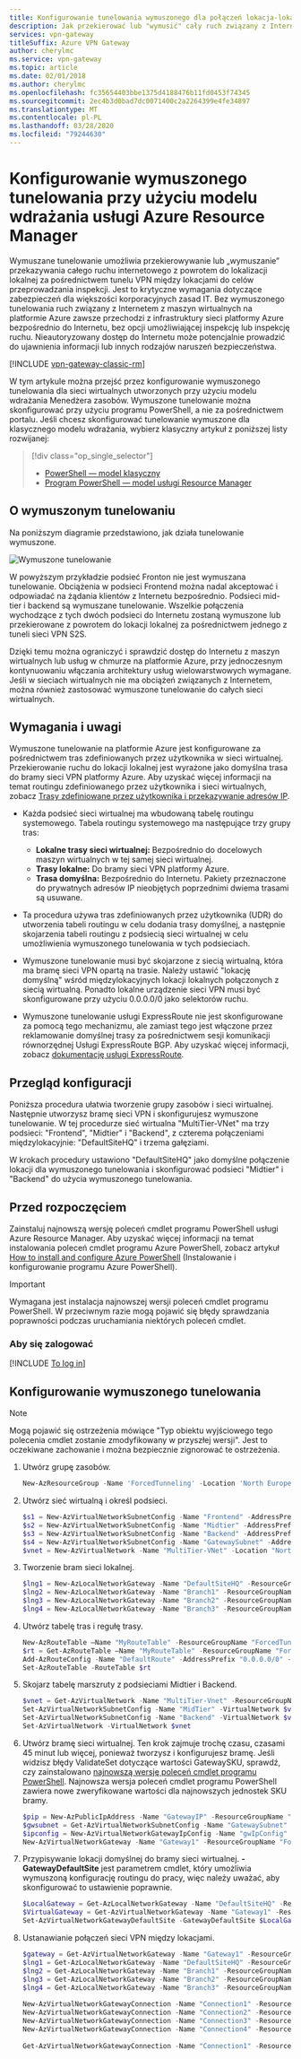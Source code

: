 ```yaml
---
title: Konfigurowanie tunelowania wymuszonego dla połączeń lokacja-lokacja
description: Jak przekierować lub "wymusić" cały ruch związany z Internetem z powrotem do lokalizacji lokalnej.
services: vpn-gateway
titleSuffix: Azure VPN Gateway
author: cherylmc
ms.service: vpn-gateway
ms.topic: article
ms.date: 02/01/2018
ms.author: cherylmc
ms.openlocfilehash: fc35654403bbe1375d4188476b11fd0453f74345
ms.sourcegitcommit: 2ec4b3d0bad7dc0071400c2a2264399e4fe34897
ms.translationtype: MT
ms.contentlocale: pl-PL
ms.lasthandoff: 03/28/2020
ms.locfileid: "79244630"
---
```

# <a name="configure-forced-tunneling-using-the-azure-resource-manager-deployment-model"></a>Konfigurowanie wymuszonego tunelowania przy użyciu modelu wdrażania usługi Azure Resource Manager

Wymuszane tunelowanie umożliwia przekierowywanie lub „wymuszanie” przekazywania całego ruchu internetowego z powrotem do lokalizacji lokalnej za pośrednictwem tunelu VPN między lokacjami do celów przeprowadzania inspekcji. Jest to krytyczne wymagania dotyczące zabezpieczeń dla większości korporacyjnych zasad IT. Bez wymuszonego tunelowania ruch związany z Internetem z maszyn wirtualnych na platformie Azure zawsze przechodzi z infrastruktury sieci platformy Azure bezpośrednio do Internetu, bez opcji umożliwiającej inspekcję lub inspekcję ruchu. Nieautoryzowany dostęp do Internetu może potencjalnie prowadzić do ujawnienia informacji lub innych rodzajów naruszeń bezpieczeństwa.



[!INCLUDE [vpn-gateway-classic-rm](../../includes/vpn-gateway-classic-rm-include.md)] 

W tym artykule można przejść przez konfigurowanie wymuszonego tunelowania dla sieci wirtualnych utworzonych przy użyciu modelu wdrażania Menedżera zasobów. Wymuszone tunelowanie można skonfigurować przy użyciu programu PowerShell, a nie za pośrednictwem portalu. Jeśli chcesz skonfigurować tunelowanie wymuszone dla klasycznego modelu wdrażania, wybierz klasyczny artykuł z poniższej listy rozwijanej:

> [!div class="op_single_selector"]
> * [PowerShell — model klasyczny](vpn-gateway-about-forced-tunneling.md)
> * [Program PowerShell — model usługi Resource Manager](vpn-gateway-forced-tunneling-rm.md)
> 
> 

## <a name="about-forced-tunneling"></a>O wymuszonym tunelowaniu

Na poniższym diagramie przedstawiono, jak działa tunelowanie wymuszone. 

![Wymuszone tunelowanie](./media/vpn-gateway-forced-tunneling-rm/forced-tunnel.png)

W powyższym przykładzie podsieć Fronton nie jest wymuszana tunelowanie. Obciążenia w podsieci Frontend można nadal akceptować i odpowiadać na żądania klientów z Internetu bezpośrednio. Podsieci mid-tier i backend są wymuszane tunelowanie. Wszelkie połączenia wychodzące z tych dwóch podsieci do Internetu zostaną wymuszone lub przekierowane z powrotem do lokacji lokalnej za pośrednictwem jednego z tuneli sieci VPN S2S.

Dzięki temu można ograniczyć i sprawdzić dostęp do Internetu z maszyn wirtualnych lub usług w chmurze na platformie Azure, przy jednoczesnym kontynuowaniu włączania architektury usług wielowarstwowych wymagane. Jeśli w sieciach wirtualnych nie ma obciążeń związanych z Internetem, można również zastosować wymuszone tunelowanie do całych sieci wirtualnych.

## <a name="requirements-and-considerations"></a>Wymagania i uwagi

Wymuszone tunelowanie na platformie Azure jest konfigurowane za pośrednictwem tras zdefiniowanych przez użytkownika w sieci wirtualnej. Przekierowanie ruchu do lokacji lokalnej jest wyrażone jako domyślna trasa do bramy sieci VPN platformy Azure. Aby uzyskać więcej informacji na temat routingu zdefiniowanego przez użytkownika i sieci wirtualnych, zobacz [Trasy zdefiniowane przez użytkownika i przekazywanie adresów IP](../virtual-network/virtual-networks-udr-overview.md).

* Każda podsieć sieci wirtualnej ma wbudowaną tabelę routingu systemowego. Tabela routingu systemowego ma następujące trzy grupy tras:
  
  * **Lokalne trasy sieci wirtualnej:** Bezpośrednio do docelowych maszyn wirtualnych w tej samej sieci wirtualnej.
  * **Trasy lokalne:** Do bramy sieci VPN platformy Azure.
  * **Trasa domyślna:** Bezpośrednio do Internetu. Pakiety przeznaczone do prywatnych adresów IP nieobjętych poprzednimi dwiema trasami są usuwane.
* Ta procedura używa tras zdefiniowanych przez użytkownika (UDR) do utworzenia tabeli routingu w celu dodania trasy domyślnej, a następnie skojarzenia tabeli routingu z podsiecią sieci wirtualnej w celu umożliwienia wymuszonego tunelowania w tych podsieciach.
* Wymuszone tunelowanie musi być skojarzone z siecią wirtualną, która ma bramę sieci VPN opartą na trasie. Należy ustawić "lokację domyślną" wśród międzylokacyjnych lokacji lokalnych połączonych z siecią wirtualną. Ponadto lokalne urządzenie sieci VPN musi być skonfigurowane przy użyciu 0.0.0.0/0 jako selektorów ruchu. 
* Wymuszone tunelowanie usługi ExpressRoute nie jest skonfigurowane za pomocą tego mechanizmu, ale zamiast tego jest włączone przez reklamowanie domyślnej trasy za pośrednictwem sesji komunikacji równorzędnej Usługi ExpressRoute BGP. Aby uzyskać więcej informacji, zobacz [dokumentację usługi ExpressRoute](https://azure.microsoft.com/documentation/services/expressroute/).

## <a name="configuration-overview"></a>Przegląd konfiguracji

Poniższa procedura ułatwia tworzenie grupy zasobów i sieci wirtualnej. Następnie utworzysz bramę sieci VPN i skonfigurujesz wymuszone tunelowanie. W tej procedurze sieć wirtualna "MultiTier-VNet" ma trzy podsieci: "Frontend", "Midtier" i "Backend", z czterema połączeniami międzylokacyjnie: "DefaultSiteHQ" i trzema gałęziami.

W krokach procedury ustawiono "DefaultSiteHQ" jako domyślne połączenie lokacji dla wymuszonego tunelowania i skonfigurować podsieci "Midtier" i "Backend" do użycia wymuszonego tunelowania.

## <a name="before-you-begin"></a><a name="before"></a>Przed rozpoczęciem

Zainstaluj najnowszą wersję poleceń cmdlet programu PowerShell usługi Azure Resource Manager. Aby uzyskać więcej informacji na temat instalowania poleceń cmdlet programu Azure PowerShell, zobacz artykuł [How to install and configure Azure PowerShell](/powershell/azure/overview) (Instalowanie i konfigurowanie programu Azure PowerShell).

> [!IMPORTANT]
> Wymagana jest instalacja najnowszej wersji poleceń cmdlet programu PowerShell. W przeciwnym razie mogą pojawić się błędy sprawdzania poprawności podczas uruchamiania niektórych poleceń cmdlet.
>
>

### <a name="to-log-in"></a>Aby się zalogować

[!INCLUDE [To log in](../../includes/vpn-gateway-cloud-shell-ps-login.md)]

## <a name="configure-forced-tunneling"></a>Konfigurowanie wymuszonego tunelowania

> [!NOTE]
> Mogą pojawić się ostrzeżenia mówiące "Typ obiektu wyjściowego tego polecenia cmdlet zostanie zmodyfikowany w przyszłej wersji". Jest to oczekiwane zachowanie i można bezpiecznie zignorować te ostrzeżenia.
>
>


1. Utwórz grupę zasobów.

   ```powershell
   New-AzResourceGroup -Name 'ForcedTunneling' -Location 'North Europe'
   ```
2. Utwórz sieć wirtualną i określ podsieci.

   ```powershell 
   $s1 = New-AzVirtualNetworkSubnetConfig -Name "Frontend" -AddressPrefix "10.1.0.0/24"
   $s2 = New-AzVirtualNetworkSubnetConfig -Name "Midtier" -AddressPrefix "10.1.1.0/24"
   $s3 = New-AzVirtualNetworkSubnetConfig -Name "Backend" -AddressPrefix "10.1.2.0/24"
   $s4 = New-AzVirtualNetworkSubnetConfig -Name "GatewaySubnet" -AddressPrefix "10.1.200.0/28"
   $vnet = New-AzVirtualNetwork -Name "MultiTier-VNet" -Location "North Europe" -ResourceGroupName "ForcedTunneling" -AddressPrefix "10.1.0.0/16" -Subnet $s1,$s2,$s3,$s4
   ```
3. Tworzenie bram sieci lokalnej.

   ```powershell
   $lng1 = New-AzLocalNetworkGateway -Name "DefaultSiteHQ" -ResourceGroupName "ForcedTunneling" -Location "North Europe" -GatewayIpAddress "111.111.111.111" -AddressPrefix "192.168.1.0/24"
   $lng2 = New-AzLocalNetworkGateway -Name "Branch1" -ResourceGroupName "ForcedTunneling" -Location "North Europe" -GatewayIpAddress "111.111.111.112" -AddressPrefix "192.168.2.0/24"
   $lng3 = New-AzLocalNetworkGateway -Name "Branch2" -ResourceGroupName "ForcedTunneling" -Location "North Europe" -GatewayIpAddress "111.111.111.113" -AddressPrefix "192.168.3.0/24"
   $lng4 = New-AzLocalNetworkGateway -Name "Branch3" -ResourceGroupName "ForcedTunneling" -Location "North Europe" -GatewayIpAddress "111.111.111.114" -AddressPrefix "192.168.4.0/24"
   ```
4. Utwórz tabelę tras i regułę trasy.

   ```powershell
   New-AzRouteTable –Name "MyRouteTable" -ResourceGroupName "ForcedTunneling" –Location "North Europe"
   $rt = Get-AzRouteTable –Name "MyRouteTable" -ResourceGroupName "ForcedTunneling" 
   Add-AzRouteConfig -Name "DefaultRoute" -AddressPrefix "0.0.0.0/0" -NextHopType VirtualNetworkGateway -RouteTable $rt
   Set-AzRouteTable -RouteTable $rt
   ```
5. Skojarz tabelę marszruty z podsieciami Midtier i Backend.

   ```powershell
   $vnet = Get-AzVirtualNetwork -Name "MultiTier-Vnet" -ResourceGroupName "ForcedTunneling"
   Set-AzVirtualNetworkSubnetConfig -Name "MidTier" -VirtualNetwork $vnet -AddressPrefix "10.1.1.0/24" -RouteTable $rt
   Set-AzVirtualNetworkSubnetConfig -Name "Backend" -VirtualNetwork $vnet -AddressPrefix "10.1.2.0/24" -RouteTable $rt
   Set-AzVirtualNetwork -VirtualNetwork $vnet
   ```
6. Utwórz bramę sieci wirtualnej. Ten krok zajmuje trochę czasu, czasami 45 minut lub więcej, ponieważ tworzysz i konfigurujesz bramę. Jeśli widzisz błędy ValidateSet dotyczące wartości GatewaySKU, sprawdź, czy zainstalowano [najnowszą wersję poleceń cmdlet programu PowerShell](#before). Najnowsza wersja poleceń cmdlet programu PowerShell zawiera nowe zweryfikowane wartości dla najnowszych jednostek SKU bramy.

   ```powershell
   $pip = New-AzPublicIpAddress -Name "GatewayIP" -ResourceGroupName "ForcedTunneling" -Location "North Europe" -AllocationMethod Dynamic
   $gwsubnet = Get-AzVirtualNetworkSubnetConfig -Name "GatewaySubnet" -VirtualNetwork $vnet
   $ipconfig = New-AzVirtualNetworkGatewayIpConfig -Name "gwIpConfig" -SubnetId $gwsubnet.Id -PublicIpAddressId $pip.Id
   New-AzVirtualNetworkGateway -Name "Gateway1" -ResourceGroupName "ForcedTunneling" -Location "North Europe" -IpConfigurations $ipconfig -GatewayType Vpn -VpnType RouteBased -GatewaySku VpnGw1 -EnableBgp $false
   ```
7. Przypisywanie lokacji domyślnej do bramy sieci wirtualnej. **-GatewayDefaultSite** jest parametrem cmdlet, który umożliwia wymuszoną konfigurację routingu do pracy, więc należy uważać, aby skonfigurować to ustawienie poprawnie. 

   ```powershell
   $LocalGateway = Get-AzLocalNetworkGateway -Name "DefaultSiteHQ" -ResourceGroupName "ForcedTunneling"
   $VirtualGateway = Get-AzVirtualNetworkGateway -Name "Gateway1" -ResourceGroupName "ForcedTunneling"
   Set-AzVirtualNetworkGatewayDefaultSite -GatewayDefaultSite $LocalGateway -VirtualNetworkGateway $VirtualGateway
   ```
8. Ustanawianie połączeń sieci VPN między lokacjami.

   ```powershell
   $gateway = Get-AzVirtualNetworkGateway -Name "Gateway1" -ResourceGroupName "ForcedTunneling"
   $lng1 = Get-AzLocalNetworkGateway -Name "DefaultSiteHQ" -ResourceGroupName "ForcedTunneling" 
   $lng2 = Get-AzLocalNetworkGateway -Name "Branch1" -ResourceGroupName "ForcedTunneling" 
   $lng3 = Get-AzLocalNetworkGateway -Name "Branch2" -ResourceGroupName "ForcedTunneling" 
   $lng4 = Get-AzLocalNetworkGateway -Name "Branch3" -ResourceGroupName "ForcedTunneling" 
    
   New-AzVirtualNetworkGatewayConnection -Name "Connection1" -ResourceGroupName "ForcedTunneling" -Location "North Europe" -VirtualNetworkGateway1 $gateway -LocalNetworkGateway2 $lng1 -ConnectionType IPsec -SharedKey "preSharedKey"
   New-AzVirtualNetworkGatewayConnection -Name "Connection2" -ResourceGroupName "ForcedTunneling" -Location "North Europe" -VirtualNetworkGateway1 $gateway -LocalNetworkGateway2 $lng2 -ConnectionType IPsec -SharedKey "preSharedKey"
   New-AzVirtualNetworkGatewayConnection -Name "Connection3" -ResourceGroupName "ForcedTunneling" -Location "North Europe" -VirtualNetworkGateway1 $gateway -LocalNetworkGateway2 $lng3 -ConnectionType IPsec -SharedKey "preSharedKey"
   New-AzVirtualNetworkGatewayConnection -Name "Connection4" -ResourceGroupName "ForcedTunneling" -Location "North Europe" -VirtualNetworkGateway1 $gateway -LocalNetworkGateway2 $lng4 -ConnectionType IPsec -SharedKey "preSharedKey"
    
   Get-AzVirtualNetworkGatewayConnection -Name "Connection1" -ResourceGroupName "ForcedTunneling"
   ```
